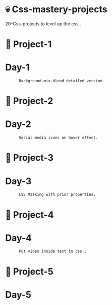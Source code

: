 #  💀  Css-mastery-projects
20-Css-projects to level up the css .
#       🔅  Project-1  
   # Day-1 
          Background-mix-blend detailed version.  
#       🔅  Project-2  
   # Day-2 
          Social media icons on hover effect.  
#       🔅  Project-3  
  # Day-3
          CSS Masking with prior properties.
#       🔅  Project-4    
  # Day-4
          Put video inside text in css .          
#       🔅  Project-5  
  # Day-5            
                  